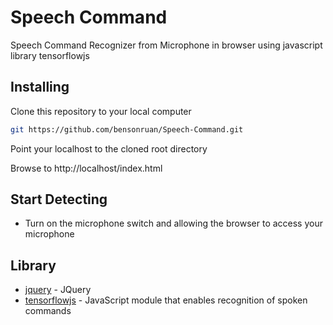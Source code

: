 # Speech Command
  Speech Command Recognizer from Microphone in browser using javascript library tensorflowjs

## Installing
Clone this repository to your local computer
``` bash
git https://github.com/bensonruan/Speech-Command.git
```
Point your localhost to the cloned root directory

Browse to http://localhost/index.html


## Start Detecting
* Turn on the microphone switch and allowing the browser to access your microphone

## Library
* [jquery](https://code.jquery.com/jquery-3.3.1.min.js) - JQuery
* [tensorflowjs](https://github.com/tensorflow/tfjs-models/tree/master/speech-commands) - JavaScript module that enables recognition of spoken commands
